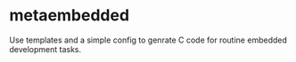 # metaembedded
Use templates and a simple config to genrate C code for routine embedded development tasks.
